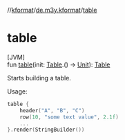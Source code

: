 //[kformat](../../index.md)/[de.m3y.kformat](index.md)/[table](table.md)

# table

[JVM]\
fun [table](table.md)(init: [Table](-table/index.md).() -&gt; [Unit](https://kotlinlang.org/api/latest/jvm/stdlib/kotlin/-unit/index.html)): [Table](-table/index.md)

Starts building a table.

Usage:

```kotlin
table {
    header("A", "B", "C")
    row(10, "some text value", 2.1f)
    ...
}.render(StringBuilder())

```
